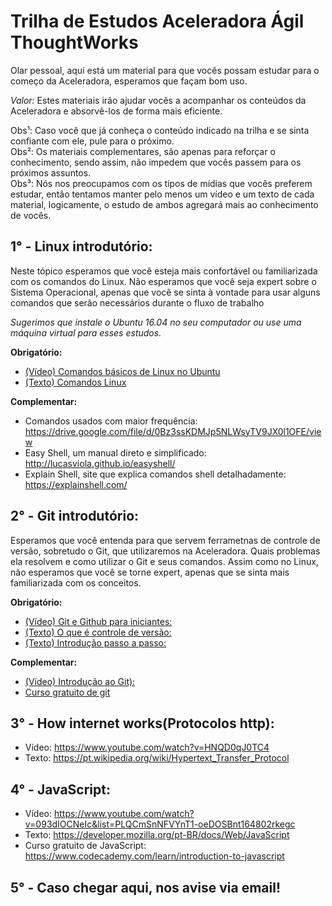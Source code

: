 # Trilha de Estudos Aceleradora Ágil ThoughtWorks  
  
Olar pessoal, aqui está um material para que vocês possam estudar para o começo da Aceleradora, esperamos que façam bom uso.  
  
_Valor:_ Estes materiais irão ajudar vocês a acompanhar os conteúdos da Aceleradora e absorvê-los de forma mais eficiente.  
  
Obs¹: Caso você que já conheça o conteúdo indicado na trilha e se sinta confiante com ele, pule para o próximo.    
Obs²: Os materiais complementares, são apenas para reforçar o conhecimento, sendo assim, não impedem que vocês passem para os próximos assuntos.    
Obs³: Nós nos preocupamos com os tipos de mídias que vocês preferem estudar, então tentamos manter pelo menos um vídeo e um texto de cada material, logicamente, o estudo de ambos agregará mais ao conhecimento de vocês.    

## 1° - Linux introdutório:  

Neste tópico esperamos que você esteja mais confortável ou familiarizada com os comandos do Linux. Não esperamos que você seja expert sobre o Sistema Operacional, apenas que você se sinta à vontade para usar alguns comandos que serão necessários durante o fluxo de trabalho

_Sugerimos que instale o Ubuntu 16.04 no seu computador ou use uma máquina virtual para esses estudos._

__Obrigatório:__
	
- [(Vídeo) Comandos básicos de Linux no Ubuntu](https://www.youtube.com/watch?v=I5SBrXX7mZI)
- [(Texto) Comandos Linux](http://www.hardware.com.br/guias/programando-shell-script/comandos-prompt.html)

__Complementar:__

- Comandos usados com maior frequência: https://drive.google.com/file/d/0Bz3ssKDMJp5NLWsyTV9JX0l1OFE/view  
- Easy Shell, um manual direto e simplificado: http://lucasviola.github.io/easyshell/
- Explain Shell, site que explica comandos shell detalhadamente: https://explainshell.com/
    
## 2° - Git introdutório:

Esperamos que você entenda para que servem ferrametnas de controle de versão, sobretudo o Git, que utilizaremos na Aceleradora. Quais problemas ela resolvem e como utilizar o Git e seus comandos. Assim como no Linux, não esperamos que você se torne expert, apenas que se sinta mais familiarizada com os conceitos.

__Obrigatório:__

- [(Vídeo) Git e Github para iniciantes:](https://www.youtube.com/watch?v=UMhskLXJuq4)
- [(Texto) O que é controle de versão:](https://www.devmedia.com.br/sistemas-de-controle-de-versao/24574)
- [(Texto) Introdução passo a passo:](http://rogerdudler.github.io/git-guide/index.pt_BR.html)

__Complementar:__
- [(Vídeo) Introdução ao Git):](https://www.youtube.com/watch?v=C18qzn7j4SM&index=1&list=PLQCmSnNFVYnRdgxOC_ufH58NxlmM6VYd1)
- [Curso gratuito de git](https://www.codeschool.com/courses/try-git)
	  
## 3° - How internet works(Protocolos http):  

- Vídeo: https://www.youtube.com/watch?v=HNQD0qJ0TC4  
- Texto: https://pt.wikipedia.org/wiki/Hypertext_Transfer_Protocol  
  
## 4° - JavaScript:  

- Vídeo: https://www.youtube.com/watch?v=093dIOCNeIc&list=PLQCmSnNFVYnT1-oeDOSBnt164802rkegc  
- Texto: https://developer.mozilla.org/pt-BR/docs/Web/JavaScript
- Curso gratuito de JavaScript: https://www.codecademy.com/learn/introduction-to-javascript   
  
## 5° - Caso chegar aqui, nos avise via email!  


